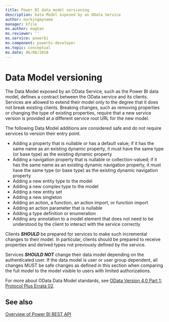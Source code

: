 ```yaml
---
title: Power BI data model versioning
description: Data Model exposed by an OData Service
author: markingmyname
manager: kfile
ms.author: maghan
ms.reviewer: ''
ms.service: powerbi
ms.component: powerbi-developer
ms.topic: conceptual
ms.date: 06/08/2018
---
```


# Data Model versioning

The Data Model exposed by an OData Service, such as the Power BI data model, defines a contract between the OData service and its clients. Services are allowed to extend their model only to the degree that it does not break existing clients. Breaking changes, such as removing properties or changing the type of existing properties, require that a new service version is provided at a different service root URL for the new model.  
  
The following Data Model additions are considered safe and do not require services to version their entry point.  
  
* Adding a property that is nullable or has a default value; if it has the same name as an existing dynamic property, it must have the same type (or base type) as the existing dynamic property  
* Adding a navigation property that is nullable or collection-valued; if it has the same name as an existing dynamic navigation property, it must have the same type (or base type) as the existing dynamic navigation property  
* Adding a new entity type to the model  
* Adding a new complex type to the model  
* Adding a new entity set  
* Adding a new singleton  
* Adding an action, a function, an action import, or function import
* Adding an action parameter that is nullable  
* Adding a type definition or enumeration  
* Adding any annotation to a model element that does not need to be understood by the client to interact with the service correctly  
  
Clients ***SHOULD*** be prepared for services to make such incremental changes to their model. In particular, clients should be prepared to receive properties and derived types not previously defined by the service.  
  
Services ***SHOULD NOT*** change their data model depending on the authenticated user. If the data model is user or user group dependent, all changes MUST be safe changes as defined in this section when comparing the full model to the model visible to users with limited authorizations.  
  
For more about OData Data Model standards, see [OData Version 4.0 Part 1: Protocol Plus Errata 02](http://docs.oasis-open.org/odata/odata/v4.0/odata-v4.0-part1-protocol.html).  
  
## See also
[Overview of Power BI REST API](https://docs.microsoft.com/rest/api/power-bi/)  